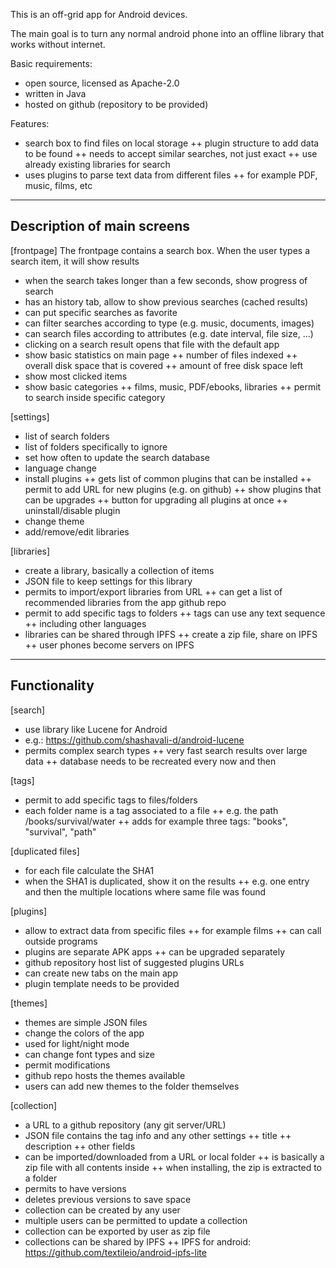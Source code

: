 This is an off-grid app for Android devices.

The main goal is to turn any normal android phone into an offline library that works without internet.


Basic requirements:
+ open source, licensed as Apache-2.0
+ written in Java
+ hosted on github (repository to be provided)


Features:
+ search box to find files on local storage
++ plugin structure to add data to be found
++ needs to accept similar searches, not just exact
++ use already existing libraries for search
+ uses plugins to parse text data from different files
++ for example PDF, music, films, etc

-----------------------------
Description of main screens
-----------------------------

[frontpage]
The frontpage contains a search box.
When the user types a search item, it will show results
+ when the search takes longer than a few seconds, show progress of search
+ has an history tab, allow to show previous searches (cached results)
+ can put specific searches as favorite
+ can filter searches according to type (e.g. music, documents, images)
+ can search files according to attributes (e.g. date interval, file size, ...)
+ clicking on a search result opens that file with the default app
+ show basic statistics on main page
++ number of files indexed
++ overall disk space that is covered
++ amount of free disk space left
+ show most clicked items
+ show basic categories
++ films, music, PDF/ebooks, libraries
++ permit to search inside specific category



[settings]
+ list of search folders
+ list of folders specifically to ignore
+ set how often to update the search database
+ language change
+ install plugins
++ gets list of common plugins that can be installed
++ permit to add URL for new plugins (e.g. on github)
++ show plugins that can be upgrades
++ button for upgrading all plugins at once
++ uninstall/disable plugin
+ change theme
+ add/remove/edit libraries



[libraries]
+ create a library, basically a collection of items
+ JSON file to keep settings for this library
+ permits to import/export libraries from URL
++ can get a list of recommended libraries from the app github repo
+ permit to add specific tags to folders
++ tags can use any text sequence
++ including other languages
+ libraries can be shared through IPFS
++ create a zip file, share on IPFS
++ user phones become servers on IPFS



-----------------------------
Functionality
-----------------------------

[search]
+ use library like Lucene for Android
+ e.g.: https://github.com/shashavali-d/android-lucene
+ permits complex search types
++ very fast search results over large data
++ database needs to be recreated every now and then


[tags]
+ permit to add specific tags to files/folders
+ each folder name is a tag associated to a file
++ e.g. the path /books/survival/water 
++ adds for example three tags: "books", "survival", "path"


[duplicated files]
+ for each file calculate the SHA1
+ when the SHA1 is duplicated, show it on the results
++ e.g. one entry and then the multiple locations where same file was found


[plugins]
+ allow to extract data from specific files
++ for example films
++ can call outside programs 
+ plugins are separate APK apps
++ can be upgraded separately
+ github repository host list of suggested plugins URLs
+ can create new tabs on the main app
+ plugin template needs to be provided


[themes]
+ themes are simple JSON files
+ change the colors of the app
+ used for light/night mode
+ can change font types and size
+ permit modifications
+ github repo hosts the themes available
+ users can add new themes to the folder themselves


[collection]
+ a URL to a github repository (any git server/URL)
+ JSON file contains the tag info and any other settings
++ title
++ description
++ other fields
+ can be imported/downloaded from a URL or local folder
++ is basically a zip file with all contents inside
++ when installing, the zip is extracted to a folder
+ permits to have versions
+ deletes previous versions to save space
+ collection can be created by any user
+ multiple users can be permitted to update a collection
+ collection can be exported by user as zip file
+ collections can be shared by IPFS
++ IPFS for android: https://github.com/textileio/android-ipfs-lite







